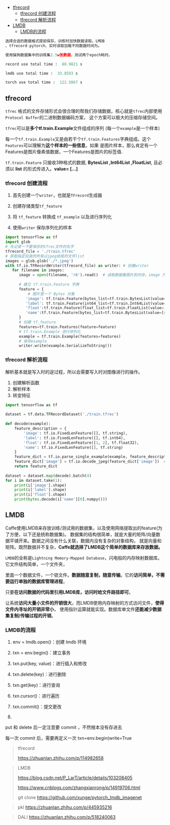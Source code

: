 - [tfrecord](#tfrecord)
  - [tfrecord 创建流程](#tfrecord-创建流程)
  - [tfrecord 解析流程](#tfrecord-解析流程)
- [LMDB](#lmdb)
  - [LMDB的流程](#lmdb的流程)

```python
选择合适的数据格式提前保存，训练时加快数据读取。LMDB
、tfrecord-pytorch、实时读取加载不同数据时间为。

使用猫狗数据集中的训练集2.5w张数据，测试两个epoch耗时。

record use total time :  80.9821 s

lmdb use total time :  33.8593 s

torch use total time :  122.5067 s
```

## tfrecord 
`tfrec` 格式的文件存储形式会很合理的帮我们存储数据，核心就是`tfrec`内部使用`Protocol Buffer`的二进制数据编码方案，
这个方案可以极大的压缩存储空间。

`tfrec`可以是**多个tf.train.Example**文件组成的序列 (每一个`example`是一个样本)

每一个`tf.train.Example`又是由若干个`tf.train.Features`字典组成。这个`Features`可以理解为**这个样本的一些信息**，如果
是图片样本，那么肯定有一个Features是图片像素值数据，一个Features是图片的标签值.

`tf.train.Feature` 只接收3种格式的数据, **BytesList ,Int64List ,FloatList**, 且必须以 **list** 的形式传进入。**value= [...]** 

### tfrecord 创建流程
1. 首先创建一个`writer`，也就是`TFrecord`生成器 

2. 创建存储类型`tf_feature`
   
3. 将 `tf_feature` 转换成 `tf_example` 以及进行序列化

4. 使用`writer` 保存序列化的样本

```python
import tensorflow as tf
import glob
# 先记录一下要保存的tfrec文件的名字
tfrecord_file = './train.tfrec'
# 获取指定目录的所有以jpeg结尾的文件list
images = glob.glob('./*.jpeg')
with tf.io.TFRecordWriter(tfrecord_file) as writer: # 创建writer
   for filename in images:
      image = open(filename, 'rb').read()  # 读取数据集图片到内存，image 为一个 Byte 类型的字符串
      
      # 建立 tf.train.Feature 字典
      feature = {  
          # 图片是一个 Bytes 对象
         'image': tf.train.Feature(bytes_list=tf.train.BytesList(value=[image])), 
         'label': tf.train.Feature(int64_list=tf.train.Int64List(value=[1])),
         'float':tf.train.Feature(float_list=tf.train.FloatList(value=[1.0,2.0])),
         'name':tf.train.Feature(bytes_list=tf.train.BytesList(value=[str.encode(filename)]))
      }
      # 创建 tf_feature
      features=tf.train.Features(feature=feature)
      # tf.train.Example 进行序列化
      example = tf.train.Example(features=features)  
      # 保存example
      writer.write(example.SerializeToString())  
```


### tfrecord 解析流程
解析基本就是写入时的逆过程，所以会需要写入时对图像进行的操作。

1. 创建解析函数
2. 解析样本
2. 转变特征

```python
import tensorflow as tf
 
dataset = tf.data.TFRecordDataset('./train.tfrec')
 
def decode(example):
    feature_description = {
        'image': tf.io.FixedLenFeature([], tf.string),
        'label': tf.io.FixedLenFeature([], tf.int64),
        'float': tf.io.FixedLenFeature([1, 2], tf.float32),
        'name': tf.io.FixedLenFeature([], tf.string)
    }
    feature_dict = tf.io.parse_single_example(example, feature_description)
    feature_dict['image'] = tf.io.decode_jpeg(feature_dict['image'])  # 解码 JEPG 图片
    return feature_dict
 
dataset = dataset.map(decode).batch(4)
for i in dataset.take(1):
    print(i['image'].shape)
    print(i['label'].shape)
    print(i['float'].shape)
    print(bytes.decode(i['name'][0].numpy()))
```


## LMDB
Caffe使用LMDB来存放训练/测试用的数据集，以及使用网络提取出的feature(为了方便，以下还是统称数据集)。
数据集的结构很简单，就是大量的矩阵/向量数据平铺开来。数据之间没有什么关联，数据内没有复杂的对象结构，
就是向量和矩阵。既然数据并不复杂，**Caffe就选择了LMDB这个简单的数据库来存放数据。**

`LMDB`的全称是`Lightning Memory-Mapped Database`，闪电般的内存映射数据库。它文件结构简单，一个文件夹，

里面一个数据文件，一个锁文件。**数据随意复制，随意传输**。它的**访问简单，不需要运行单独的数据库管理进程**，

只要**在访问数据的代码里引用LMDB库，访问时给文件路径即可**。


让系统**访问大量小文件的开销很大**，而LMDB使用内存映射的方式访问文件，**使得文件内寻址的开销非常小**，
使用指针运算就能实现。数据库单文件**还能减少数据集复制/传输过程的开销**。

### LMDB的流程

1. env = lmdb.open()：创建 lmdb 环境
   
2. txn = env.begin()：建立事务
   
3. txn.put(key, value)：进行插入和修改
   
4. txn.delete(key)：进行删除
   
5. txn.get(key)：进行查询
   
6. txn.cursor()：进行遍历
   
7. txn.commit()：提交更改
8. 
put 和 delete 后一定注意要 commit ，不然根本没有存进去

每一次 commit 后，需要再定义一次 txn=env.begin(write=True







>tfrecord
>
>https://zhuanlan.zhihu.com/p/114982658

>LMDB
>
>https://blog.csdn.net/P_LarT/article/details/103208405
>
>https://www.cnblogs.com/zhangxianrong/p/14919706.html
>
> git clone https://github.com/xunge/pytorch_lmdb_imagenet

>pkl
>https://zhuanlan.zhihu.com/p/445935216

>DALI
>https://zhuanlan.zhihu.com/p/518240063